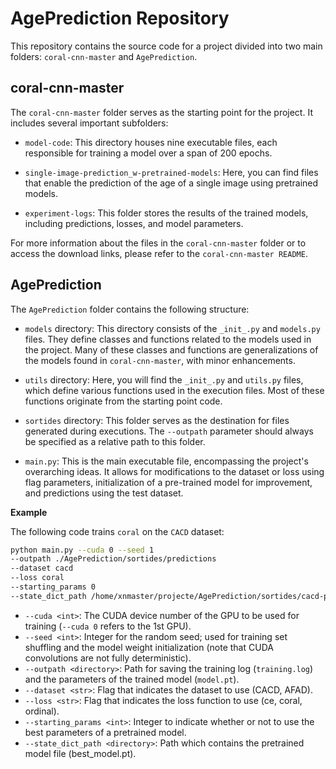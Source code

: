 # AgePrediction Repository

This repository contains the source code for a project divided into two main folders: `coral-cnn-master` and `AgePrediction`.

## coral-cnn-master
The `coral-cnn-master` folder serves as the starting point for the project. It includes several important subfolders:

- `model-code`: This directory houses nine executable files, each responsible for training a model over a span of 200 epochs.

- `single-image-prediction_w-pretrained-models`: Here, you can find files that enable the prediction of the age of a single image using pretrained models.

- `experiment-logs`: This folder stores the results of the trained models, including predictions, losses, and model parameters.

For more information about the files in the `coral-cnn-master` folder or to access the download links, please refer to the `coral-cnn-master README`.

## AgePrediction
The `AgePrediction` folder contains the following structure:

- `models` directory: This directory consists of the `_init_.py` and `models.py` files. They define classes and functions related to the models used in the project. Many of these classes and functions are generalizations of the models found in `coral-cnn-master`, with minor enhancements.

- `utils` directory: Here, you will find the `_init_.py` and `utils.py` files, which define various functions used in the execution files. Most of these functions originate from the starting point code.

- `sortides` directory: This folder serves as the destination for files generated during executions. The `--outpath` parameter should always be specified as a relative path to this folder.

- `main.py`: This is the main executable file, encompassing the project's overarching ideas. It allows for modifications to the dataset or loss using flag parameters, initialization of a pre-trained model for improvement, and predictions using the test dataset.


**Example**

The following code trains `coral` on the `CACD` dataset:

```bash
python main.py --cuda 0 --seed 1
--outpath ./AgePrediction/sortides/predictions
--dataset cacd
--loss coral
--starting_params 0
--state_dict_path /home/xnmaster/projecte/AgePrediction/sortides/cacd-pretrained/cacd-coral__seed1/best_model.pt
```

- `--cuda <int>`: The CUDA device number of the GPU to be used for training 
(`--cuda 0` refers to the 1st GPU).
- `--seed <int>`: Integer for the random seed; used for training set shuffling and
the model weight initialization (note that CUDA convolutions are not fully deterministic).
- `--outpath <directory>`: Path for saving the training log (`training.log`) 
and the parameters of the trained model (`model.pt`). 
- `--dataset <str>`: Flag that indicates the dataset to use (CACD, AFAD).
- `--loss <str>`: Flag that indicates the loss function to use (ce, coral, ordinal).
- `--starting_params <int>`: Integer to indicate whether or not to use the best parameters of a pretrained model.
- `--state_dict_path <directory>`: Path which contains the pretrained model file (best_model.pt).

